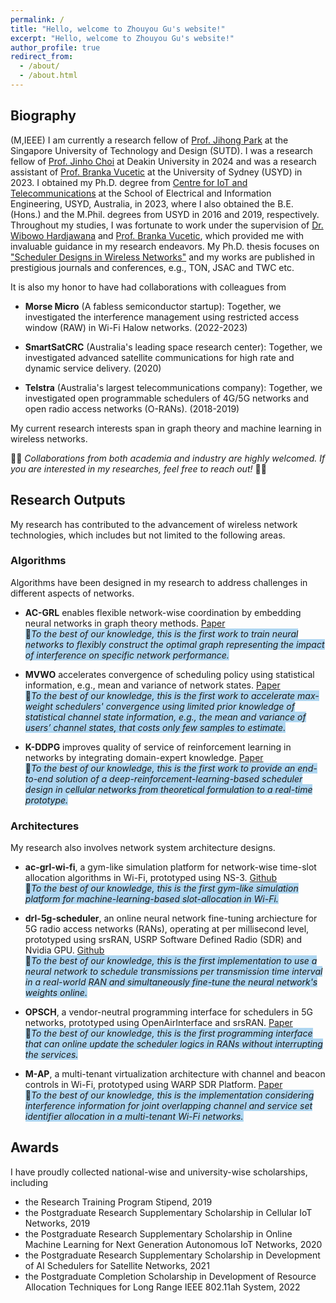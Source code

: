 ```yaml
---
permalink: /
title: "Hello, welcome to Zhouyou Gu's website!"
excerpt: "Hello, welcome to Zhouyou Gu's website!"
author_profile: true
redirect_from: 
  - /about/
  - /about.html
---
```


## Biography

(M,IEEE) I am currently a research fellow of [Prof. Jihong Park](https://sites.google.com/view/jihong-park) at the Singapore University of Technology and Design (SUTD). I was a research fellow of [Prof. Jinho Choi](https://experts.deakin.edu.au/45933-jinho-choi) at Deakin University in 2024 and was a research assistant of [Prof. Branka Vucetic](https://www.sydney.edu.au/engineering/about/our-people/academic-staff/branka-vucetic.html) at the University of Sydney (USYD) in 2023. I obtained my Ph.D. degree from [Centre for IoT and Telecommunications](https://www.sydney.edu.au/engineering/our-research/internet-of-things/centre-for-iot-and-telecommunications.html) at the School of Electrical and Information Engineering, USYD, Australia, in 2023, where I also obtained the B.E. (Hons.) and the M.Phil. degrees from USYD in 2016 and 2019, respectively. Throughout my studies, I was fortunate to work under the supervision of [Dr. Wibowo Hardjawana](https://www.sydney.edu.au/engineering/about/our-people/academic-staff/wibowo-hardjawana.html) and [Prof. Branka Vucetic](https://www.sydney.edu.au/engineering/about/our-people/academic-staff/branka-vucetic.html), which provided me with invaluable guidance in my research endeavors. My Ph.D. thesis focuses on ["Scheduler Designs in Wireless Networks"](https://hdl.handle.net/2123/31508) and my works are published in prestigious journals and conferences, e.g., TON, JSAC and TWC etc.

It is also my honor to have had collaborations with colleagues from

- **Morse Micro** (A fabless semiconductor startup): Together, we investigated the interference management using restricted access window (RAW) in Wi-Fi Halow networks. (2022-2023)

- **SmartSatCRC** (Australia's leading space research center): Together, we investigated advanced satellite communications for high rate and dynamic service delivery. (2020)

- **Telstra** (Australia's largest telecommunications company): Together, we investigated open programmable schedulers of 4G/5G networks and open radio access networks (O-RANs). (2018-2019)

My current research interests span in graph theory and machine learning in wireless networks.

🤝🤝 *Collaborations from both academia and industry are highly welcomed. If you are interested in my researches, feel free to reach out!* 🤝🤝

<!-- <span style="background-color: yellow;">📢I am actively looking for a research position in relevant topics.</span> -->

## Research Outputs

My research has contributed to the advancement of wireless network technologies, which includes but not limited to the following areas.

### Algorithms

Algorithms have been designed in my research to address challenges in different aspects of networks.

- **AC-GRL** enables flexible network-wise coordination by embedding neural networks in graph theory methods. [Paper](https://arxiv.org/pdf/2402.00879)\
<span style="background-color: #AED6F1;">🎯*To the best of our knowledge, this is the first work to train neural networks to flexibly construct the optimal graph representing the impact of interference on specific network performance.*</span>

- **MVWO** accelerates convergence of scheduling policy using statistical information, e.g., mean and variance of network states. [Paper](https://arxiv.org/pdf/2402.08238)\
<span style="background-color: #AED6F1;"> 🎯*To the best of our knowledge, this is the first work to accelerate max-weight schedulers' convergence using limited prior knowledge of statistical channel state information, e.g., the mean and variance of users’ channel states, that costs only few samples to estimate.*</span>


- **K-DDPG** improves quality of service of reinforcement learning in networks by integrating domain-expert knowledge. [Paper](https://arxiv.org/pdf/2009.08346)\
<span style="background-color: #AED6F1;"> 🎯*To the best of our knowledge, this is the first work to provide an end-to-end solution of a deep-reinforcement-learning-based scheduler design in cellular networks from theoretical formulation to a real-time prototype.*</span>



### Architectures

My research also involves network system architecture designs.  

- **ac-grl-wi-fi**, a gym-like simulation platform for network-wise time-slot allocation algorithms in Wi-Fi, prototyped using NS-3. [Github](https://github.com/zhouyou-gu/ac-grl-wi-fi)\
<span style="background-color: #AED6F1;"> 🎯*To the best of our knowledge, this is the first gym-like simulation platform for machine-learning-based slot-allocation in Wi-Fi.*</span>


- **drl-5g-scheduler**, an online neural network fine-tuning archiecture for 5G radio access networks (RANs), operating at per millisecond level, prototyped using srsRAN, USRP Software Defined Radio (SDR) and Nvidia GPU. [Github](https://github.com/zhouyou-gu/drl-5g-scheduler)\
<span style="background-color: #AED6F1;"> 🎯*To the best of our knowledge, this is the first implementation to use a neural network to schedule transmissions per transmission time interval in a real-world RAN and simultaneously fine-tune the neural network's weights online.*</span>

- **OPSCH**, a vendor-neutral programming interface for schedulers in 5G networks, prototyped using OpenAirInterface and srsRAN. [Paper](https://ieeexplore.ieee.org/abstract/document/9120582)\
<span style="background-color: #AED6F1;"> 🎯*To the best of our knowledge, this is the first programming interface that can online update the scheduler logics in RANs without interrupting the services.*</span>

- **M-AP**, a multi-tenant virtualization architecture with channel and beacon controls in Wi-Fi, prototyped using WARP SDR Platform. [Paper](https://ieeexplore.ieee.org/abstract/document/8407005)\
<span style="background-color: #AED6F1;"> 🎯*To the best of our knowledge, this is the implementation considering interference information for joint overlapping channel and service set identifier allocation in a multi-tenant Wi-Fi networks.*</span>



## Awards

I have proudly collected national-wise and university-wise scholarships, including

- the Research Training Program Stipend, 2019
- the Postgraduate Research Supplementary Scholarship in Cellular IoT Networks, 2019
- the Postgraduate Research Supplementary Scholarship in Online Machine Learning for Next Generation Autonomous IoT Networks, 2020
- the Postgraduate Research Supplementary Scholarship in Development of AI Schedulers for Satellite Networks, 2021
- the Postgraduate Completion Scholarship in Development of Resource Allocation Techniques for Long Range IEEE 802.11ah System, 2022
